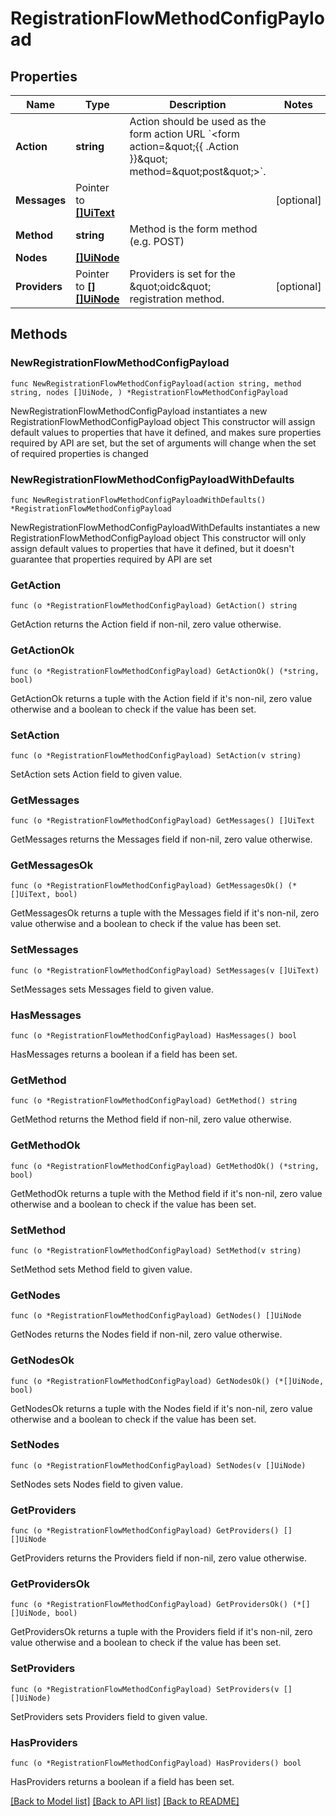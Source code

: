 # RegistrationFlowMethodConfigPayload

## Properties

Name | Type | Description | Notes
------------ | ------------- | ------------- | -------------
**Action** | **string** | Action should be used as the form action URL &#x60;&lt;form action&#x3D;\&quot;{{ .Action }}\&quot; method&#x3D;\&quot;post\&quot;&gt;&#x60;. | 
**Messages** | Pointer to [**[]UiText**](UiText.md) |  | [optional] 
**Method** | **string** | Method is the form method (e.g. POST) | 
**Nodes** | [**[]UiNode**](UiNode.md) |  | 
**Providers** | Pointer to [**[][]UiNode**]([]UiNode.md) | Providers is set for the \&quot;oidc\&quot; registration method. | [optional] 

## Methods

### NewRegistrationFlowMethodConfigPayload

`func NewRegistrationFlowMethodConfigPayload(action string, method string, nodes []UiNode, ) *RegistrationFlowMethodConfigPayload`

NewRegistrationFlowMethodConfigPayload instantiates a new RegistrationFlowMethodConfigPayload object
This constructor will assign default values to properties that have it defined,
and makes sure properties required by API are set, but the set of arguments
will change when the set of required properties is changed

### NewRegistrationFlowMethodConfigPayloadWithDefaults

`func NewRegistrationFlowMethodConfigPayloadWithDefaults() *RegistrationFlowMethodConfigPayload`

NewRegistrationFlowMethodConfigPayloadWithDefaults instantiates a new RegistrationFlowMethodConfigPayload object
This constructor will only assign default values to properties that have it defined,
but it doesn't guarantee that properties required by API are set

### GetAction

`func (o *RegistrationFlowMethodConfigPayload) GetAction() string`

GetAction returns the Action field if non-nil, zero value otherwise.

### GetActionOk

`func (o *RegistrationFlowMethodConfigPayload) GetActionOk() (*string, bool)`

GetActionOk returns a tuple with the Action field if it's non-nil, zero value otherwise
and a boolean to check if the value has been set.

### SetAction

`func (o *RegistrationFlowMethodConfigPayload) SetAction(v string)`

SetAction sets Action field to given value.


### GetMessages

`func (o *RegistrationFlowMethodConfigPayload) GetMessages() []UiText`

GetMessages returns the Messages field if non-nil, zero value otherwise.

### GetMessagesOk

`func (o *RegistrationFlowMethodConfigPayload) GetMessagesOk() (*[]UiText, bool)`

GetMessagesOk returns a tuple with the Messages field if it's non-nil, zero value otherwise
and a boolean to check if the value has been set.

### SetMessages

`func (o *RegistrationFlowMethodConfigPayload) SetMessages(v []UiText)`

SetMessages sets Messages field to given value.

### HasMessages

`func (o *RegistrationFlowMethodConfigPayload) HasMessages() bool`

HasMessages returns a boolean if a field has been set.

### GetMethod

`func (o *RegistrationFlowMethodConfigPayload) GetMethod() string`

GetMethod returns the Method field if non-nil, zero value otherwise.

### GetMethodOk

`func (o *RegistrationFlowMethodConfigPayload) GetMethodOk() (*string, bool)`

GetMethodOk returns a tuple with the Method field if it's non-nil, zero value otherwise
and a boolean to check if the value has been set.

### SetMethod

`func (o *RegistrationFlowMethodConfigPayload) SetMethod(v string)`

SetMethod sets Method field to given value.


### GetNodes

`func (o *RegistrationFlowMethodConfigPayload) GetNodes() []UiNode`

GetNodes returns the Nodes field if non-nil, zero value otherwise.

### GetNodesOk

`func (o *RegistrationFlowMethodConfigPayload) GetNodesOk() (*[]UiNode, bool)`

GetNodesOk returns a tuple with the Nodes field if it's non-nil, zero value otherwise
and a boolean to check if the value has been set.

### SetNodes

`func (o *RegistrationFlowMethodConfigPayload) SetNodes(v []UiNode)`

SetNodes sets Nodes field to given value.


### GetProviders

`func (o *RegistrationFlowMethodConfigPayload) GetProviders() [][]UiNode`

GetProviders returns the Providers field if non-nil, zero value otherwise.

### GetProvidersOk

`func (o *RegistrationFlowMethodConfigPayload) GetProvidersOk() (*[][]UiNode, bool)`

GetProvidersOk returns a tuple with the Providers field if it's non-nil, zero value otherwise
and a boolean to check if the value has been set.

### SetProviders

`func (o *RegistrationFlowMethodConfigPayload) SetProviders(v [][]UiNode)`

SetProviders sets Providers field to given value.

### HasProviders

`func (o *RegistrationFlowMethodConfigPayload) HasProviders() bool`

HasProviders returns a boolean if a field has been set.


[[Back to Model list]](../README.md#documentation-for-models) [[Back to API list]](../README.md#documentation-for-api-endpoints) [[Back to README]](../README.md)


